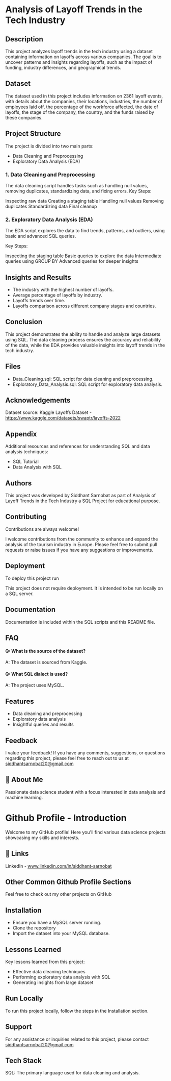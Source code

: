 
# Analysis of Layoff Trends in the Tech Industry

## Description
This project analyzes layoff trends in the tech industry using a dataset containing information on layoffs across various companies. The goal is to uncover patterns and insights regarding layoffs, such as the impact of funding, industry differences, and geographical trends.


## Dataset

The dataset used in this project includes information on 2361 layoff events, with details about the companies, their locations, industries, the number of employees laid off, the percentage of the workforce affected, the date of layoffs, the stage of the company, the country, and the funds raised by these companies.
## Project Structure

The project is divided into two main parts:

- Data Cleaning and Preprocessing
- Exploratory Data Analysis (EDA)
### 1. Data Cleaning and Preprocessing
The data cleaning script handles tasks such as handling null values, removing duplicates, standardizing data, and fixing errors.
Key Steps:

Inspecting raw data
Creating a staging table
Handling null values
Removing duplicates
Standardizing data
Final cleanup

### 2. Exploratory Data Analysis (EDA)
The EDA script explores the data to find trends, patterns, and outliers, using basic and advanced SQL queries.

Key Steps:

Inspecting the staging table
Basic queries to explore the data
Intermediate queries using GROUP BY
Advanced queries for deeper insights
## Insights and Results

- The industry with the highest number of layoffs.
- Average percentage of layoffs by industry.
- Layoffs trends over time.
- Layoffs comparison across different company stages and countries.
## Conclusion

This project demonstrates the ability to handle and analyze large datasets using SQL. The data cleaning process ensures the accuracy and reliability of the data, while the EDA provides valuable insights into layoff trends in the tech industry.
## Files

- Data_Cleaning.sql: SQL script for data cleaning and preprocessing.
- Exploratory_Data_Analysis.sql: SQL script for exploratory data analysis.
## Acknowledgements

Dataset source: Kaggle Layoffs Dataset - https://www.kaggle.com/datasets/swaptr/layoffs-2022


## Appendix

Additional resources and references for understanding SQL and data analysis techniques:

- SQL Tutorial
- Data Analysis with SQL


## Authors

This project was developed by Siddhant Sarnobat as part of Analysis of Layoff Trends in the Tech Industry a SQL Project for educational purpose.
## Contributing

Contributions are always welcome!

I welcome contributions from the community to enhance and expand the analysis of the tourism industry in Europe. Please feel free to submit pull requests or raise issues if you have any suggestions or improvements.
## Deployment

To deploy this project run

This project does not require deployment. It is intended to be run locally on a SQL server.


## Documentation

Documentation is included within the SQL scripts and this README file.
## FAQ

#### Q: What is the source of the dataset?

A: The dataset is sourced from Kaggle.

#### Q: What SQL dialect is used?

A: The project uses MySQL.
## Features

- Data cleaning and preprocessing
- Exploratory data analysis
- Insightful queries and results

## Feedback

I value your feedback! If you have any comments, suggestions, or questions regarding this project, please feel free to reach out to us at siddhantsarnobat20@gmail.com


## 🚀 About Me
Passionate data science student with a focus interested in data analysis and machine learning.

# Github Profile - Introduction

Welcome to my GitHub profile! Here you'll find various data science projects showcasing my skills and interests.

## 🔗 Links
LinkedIn - www.linkedin.com/in/siddhant-sarnobat




## Other Common Github Profile Sections

Feel free to check out my other projects on GitHub


## Installation

- Ensure you have a MySQL server running.
- Clone the repository
- Import the dataset into your MySQL database.
## Lessons Learned

Key lessons learned from this project:

- Effective data cleaning techniques
- Performing exploratory data analysis with SQL
- Generating insights from large dataset
## Run Locally

To run this project locally, follow the steps in the Installation section.


## Support

For any assistance or inquiries related to this project, please contact siddhantsarnobat20@gmail.com


## Tech Stack

SQL: The primary language used for data cleaning and analysis.

